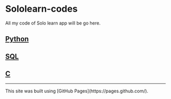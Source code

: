 # Sololearn-codes
All my code of Solo learn app will be go here.
## [Python](https://GitHub.com/abhaykushwah/Sololearn-codes/python/)</br>
## [SQL](https://GitHub.com/abhaykushwah/Sololearn-codes/SQL/)</br>
## [C](https://GitHub.com/abhaykushwah/Sololearn-codes/C/)</br>
<hr>
This site was built using [GitHub Pages](https://pages.github.com/).

